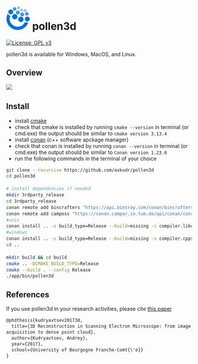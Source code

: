 # ![pollen3d Logo](app/assets/pollen3d_icon64.png) pollen3d

[![License: GPL v3](https://img.shields.io/badge/License-GPLv3-blue.svg)](https://www.gnu.org/licenses/gpl-3.0)

pollen3d is available for Windows, MacOS, and Linux.

## Overview

![](doc/capture_reconstruction.gif)

## Install

* install [cmake](https://cmake.org/download/)
* check that cmake is installed by running ```cmake --version``` in terminal (or cmd.exe)
the output should be similar to ```cmake version 3.13.4```
* install [conan](https://docs.conan.io/en/latest/installation.html) (c++ software apckage manager)
* check that conan is installed by running ```conan --version``` in terminal (or cmd.exe)
the output should be similar to ```Conan version 1.23.0```
* run the following commands in the terminal of your choice
```bash
git clone --recursive https://github.com/avkudr/pollen3d
cd pollen3d

# install dependencies if needed
mkdir 3rdparty_release
cd 3rdparty_release
conan remote add bincrafters "https://api.bintray.com/conan/bincrafters/public-conan"
conan remote add camposs "https://conan.campar.in.tum.de/api/conan/conan-camposs"
#unix
conan install .. -s build_type=Release --build=missing -s compiler.libcxx=libstdc++11
#windows
conan install .. -s build_type=Release --build=missing -s compiler.cppstd=14 -s compiler.version=15
cd ..

mkdir build && cd build
cmake .. -DCMAKE_BUILD_TYPE=Release
cmake --build . --config Release
./app/bin/pollen3d
```

## References

If you use pollen3d in your research activities, please cite [this paper](https://tel.archives-ouvertes.fr/tel-01930234/document)
```
@phdthesis{kudryavtsev20173d,
  title={3D Reconstruction in Scanning Electron Microscope: from image acquisition to dense point cloud},
  author={Kudryavtsev, Andrey},
  year={2017},
  school={University of Bourgogne Franche-Comt{\'e}}
}
```
